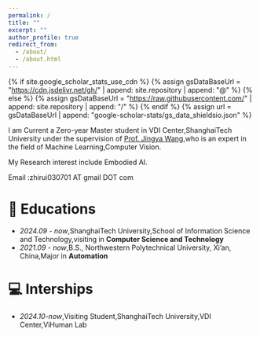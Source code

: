 ```yaml
---
permalink: /
title: ""
excerpt: ""
author_profile: true
redirect_from: 
  - /about/
  - /about.html
---
```


{% if site.google_scholar_stats_use_cdn %}
{% assign gsDataBaseUrl = "https://cdn.jsdelivr.net/gh/" | append: site.repository | append: "@" %}
{% else %}
{% assign gsDataBaseUrl = "https://raw.githubusercontent.com/" | append: site.repository | append: "/" %}
{% endif %}
{% assign url = gsDataBaseUrl | append: "google-scholar-stats/gs_data_shieldsio.json" %}

<span class='anchor' id='about-me'></span>

I am Current a Zero-year Master student in VDI Center,ShanghaiTech University under the supervision of [Prof. Jingya Wang](https://faculty.sist.shanghaitech.edu.cn/faculty/wangjingya/),who is an expert in the field of Machine Learning,Computer Vision.

My Research interest include Embodied AI.

Email :zhirui030701 AT gmail DOT com


# 📖 Educations
- *2024.09 - now*,ShanghaiTech University,School of Information Science and Technology,visiting in **Computer Science and Technology**
- *2021.09 - now*,B.S., Northwestern Polytechnical University, Xi’an, China,Major in **Automation**

# 💻 Interships
- *2024.10-now*,Visiting Student,ShanghaiTech University,VDI Center,ViHuman Lab




